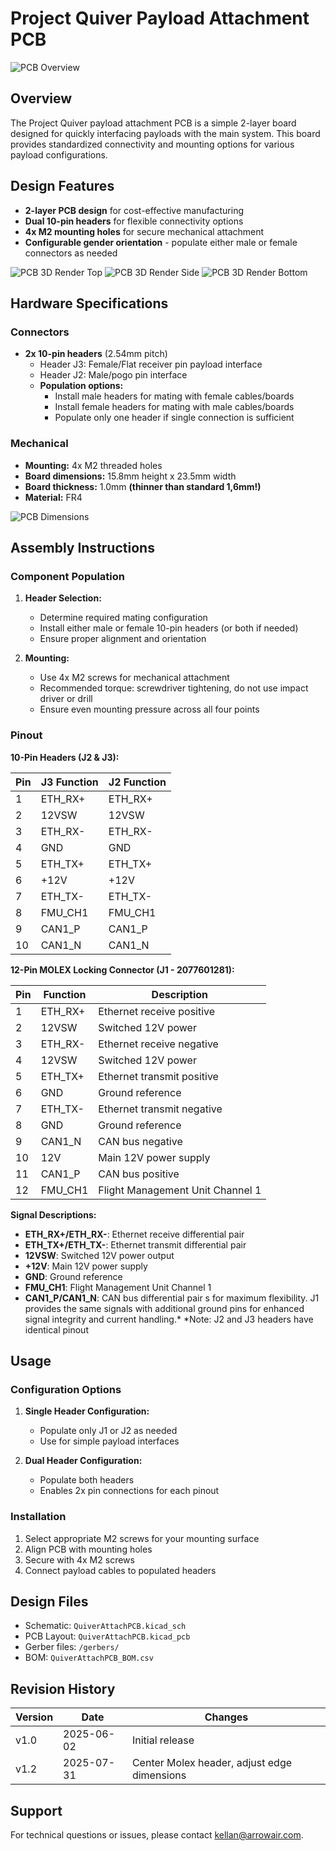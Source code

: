 # Project Quiver Payload Attachment PCB

![PCB Overview](images/schematic.png "Project Quiver Payload PCB")

## Overview

The Project Quiver payload attachment PCB is a simple 2-layer board designed for quickly interfacing payloads with the main system. 
This board provides standardized connectivity and mounting options for various payload configurations.


## Design Features

- **2-layer PCB design** for cost-effective manufacturing
- **Dual 10-pin headers** for flexible connectivity options
- **4x M2 mounting holes** for secure mechanical attachment
- **Configurable gender orientation** - populate either male or female connectors as needed

![PCB 3D Render Top](images/top_render.png "3D render showing component placement")
![PCB 3D Render Side](images/side_render.png "3D render showing component placement")
![PCB 3D Render Bottom](images/bottom_render.png "3D render showing component placement")

## Hardware Specifications

### Connectors
- **2x 10-pin headers** (2.54mm pitch)
  - Header J3: Female/Flat receiver pin payload interface
  - Header J2: Male/pogo pin interface
  - **Population options:**
    - Install male headers for mating with female cables/boards
    - Install female headers for mating with male cables/boards
    - Populate only one header if single connection is sufficient

### Mechanical
- **Mounting:** 4x M2 threaded holes
- **Board dimensions:** 15.8mm height x 23.5mm width
- **Board thickness:** 1.0mm **(thinner than standard 1,6mm!)**
- **Material:** FR4

![PCB Dimensions](images/layout_dimensions.png "Detailed dimension drawing")

## Assembly Instructions

### Component Population

1. **Header Selection:**
   - Determine required mating configuration
   - Install either male or female 10-pin headers (or both if needed)
   - Ensure proper alignment and orientation

2. **Mounting:**
   - Use 4x M2 screws for mechanical attachment
   - Recommended torque: screwdriver tightening, do not use impact driver or drill
   - Ensure even mounting pressure across all four points

### Pinout

**10-Pin Headers (J2 & J3):**

| Pin | J3 Function | J2 Function |
|-----|-------------|-------------|
| 1   | ETH_RX+    | ETH_RX+    |
| 2   | 12VSW      | 12VSW      |
| 3   | ETH_RX-    | ETH_RX-    |
| 4   | GND        | GND        |
| 5   | ETH_TX+    | ETH_TX+    |
| 6   | +12V       | +12V       |
| 7   | ETH_TX-    | ETH_TX-    |
| 8   | FMU_CH1    | FMU_CH1    |
| 9   | CAN1_P     | CAN1_P     |
| 10  | CAN1_N     | CAN1_N     |

**12-Pin MOLEX Locking Connector (J1 - 2077601281):**

| Pin | Function   | Description |
|-----|------------|-------------|
| 1   | ETH_RX+    | Ethernet receive positive |
| 2   | 12VSW      | Switched 12V power |
| 3   | ETH_RX-    | Ethernet receive negative |
| 4   | 12VSW      | Switched 12V power |
| 5   | ETH_TX+    | Ethernet transmit positive |
| 6   | GND        | Ground reference |
| 7   | ETH_TX-    | Ethernet transmit negative |
| 8   | GND        | Ground reference |
| 9   | CAN1_N     | CAN bus negative |
| 10  | 12V        | Main 12V power supply |
| 11  | CAN1_P     | CAN bus positive |
| 12  | FMU_CH1    | Flight Management Unit Channel 1 |

**Signal Descriptions:**
- **ETH_RX+/ETH_RX-**: Ethernet receive differential pair
- **ETH_TX+/ETH_TX-**: Ethernet transmit differential pair  
- **12VSW**: Switched 12V power output
- **+12V**: Main 12V power supply
- **GND**: Ground reference
- **FMU_CH1**: Flight Management Unit Channel 1
- **CAN1_P/CAN1_N**: CAN bus differential pair
s for maximum flexibility. J1 provides the same signals with additional ground pins for enhanced signal integrity and current handling.*
*Note: J2 and J3 headers have identical pinout

## Usage

### Configuration Options

1. **Single Header Configuration:**
   - Populate only J1 or J2 as needed
   - Use for simple payload interfaces

2. **Dual Header Configuration:**
   - Populate both headers
   - Enables 2x pin connections for each pinout

### Installation

1. Select appropriate M2 screws for your mounting surface
2. Align PCB with mounting holes
3. Secure with 4x M2 screws
4. Connect payload cables to populated headers

## Design Files

- Schematic: `QuiverAttachPCB.kicad_sch`
- PCB Layout: `QuiverAttachPCB.kicad_pcb`
- Gerber files: `/gerbers/`
- BOM: `QuiverAttachPCB_BOM.csv`

## Revision History

| Version | Date | Changes |
|---------|------|---------|
| v1.0    | 2025-06-02 | Initial release |
| v1.2    | 2025-07-31 | Center Molex header, adjust edge dimensions |


## Support

For technical questions or issues, please contact kellan@arrowair.com.



